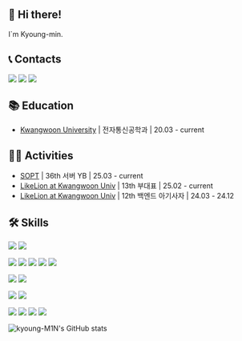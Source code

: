 ## 👋 Hi there!

I`m Kyoung-min.



## 📞 Contacts

<a href="https://instagram.com/kyong_m1n"><img src="http://img.shields.io/badge/-Instagram-FF0069?style=flat&logo=Instagram&link=https://instagram.com/kyong_m1n/"/></a>   <a href="mailto:park48664866@gmail.com"><img src="http://img.shields.io/badge/-Gmail-EA4335?style=flat&logo=Gmail&logoColor=white&link=mailto:park48664866@gmail.com"/></a>   <a href="https://studylog.kym1n.com/"><img src="http://img.shields.io/badge/-GithubPage-222222?style=flat&logo=GithubPages&link=https://studylog.kym1n.com/"/></a>


## 📚 Education

 - [Kwangwoon University](https://www.kw.ac.kr/ko/) | 전자통신공학과 | 20.03 - current



## 🏃‍➡️ Activities

 - [SOPT](https://www.sopt.org/) | 36th 서버 YB | 25.03 - current
 - [LikeLion at Kwangwoon Univ](https://likelion.university/) | 13th 부대표 | 25.02 - current
 - [LikeLion at Kwangwoon Univ](https://likelion.university/) | 12th 백엔드 아기사자 | 24.03 - 24.12



## 🛠️ Skills

<img src="https://img.shields.io/badge/Git-F05032?style=flat&logo=Git&logoColor=white"/> <img src="https://img.shields.io/badge/Github-222222?style=flat&logo=Github&logoColor=white"/>

<img src="https://img.shields.io/badge/Dart-0175C2?style=flat&logo=Dart&logoColor=white"/> <img src="https://img.shields.io/badge/Flutter-02569B?style=flat&logo=Flutter&logoColor=white"/> <img src="https://img.shields.io/badge/Java-007396?style=flat&logo=coffeescript&logoColor=white"/> <img src="https://img.shields.io/badge/Spring-6DB33F?style=flat&logo=Spring&logoColor=white"/> <img src="https://img.shields.io/badge/Python-3776AB?style=flat&logo=Python&logoColor=white"/> 

<img src="https://img.shields.io/badge/MySQL-4479A1?style=flat&logo=MySQL&logoColor=white"/> <img src="https://img.shields.io/badge/Redis-FF4438?style=flat&logo=Redis&logoColor=white"/> 

<img src="https://img.shields.io/badge/Docker-2496ED?style=flat&logo=Docker&logoColor=white"/> <img src="https://img.shields.io/badge/RabbitMQ-FF6600?style=flat&logo=RabbitMQ&logoColor=white"/> 

<img src="https://img.shields.io/badge/Github Actions-2088FF?style=flat&logo=githubactions&logoColor=white"/> <img src="https://img.shields.io/badge/AWS EC2-FF9900?style=flat&logo=amazonec2&logoColor=white"/> <img src="https://img.shields.io/badge/AWS RDS-527FFF?style=flat&logo=amazonrds&logoColor=white"/> <img src="https://img.shields.io/badge/AWS S3-569A31?style=flat&logo=amazons3&logoColor=white"/>

<!--
<img src="https://img.shields.io/badge/Markdown-000000?style=flat&logo=Markdown&logoColor=white"/> <img src="https://img.shields.io/badge/Notion-000000?style=flat&logo=Notion&logoColor=white"/> <img src="https://img.shields.io/badge/Jira-0052CC?style=flat&logo=Jira&logoColor=white"/> <img src="https://img.shields.io/badge/Confluence-172B4D?style=flat&logo=Confluence&logoColor=white"/>

<img src="https://img.shields.io/badge/Visual_Studio_Code-007ACC?style=flat&logo=Visualstudiocode&logoColor=white"/> <img src="https://img.shields.io/badge/Android_Stidio-3DDC84?style=flat&logo=Androidstudio&logoColor=white"/> <img src="https://img.shields.io/badge/IntelliJ_IDEA-000000?style=flat&logo=Intellijidea&logoColor=white"/>-->




![kyoung-M1N's GitHub stats](https://github-readme-stats.vercel.app/api?username=kyoung-M1N&show_icons=true)
<!--[![Top Langs](https://github-readme-stats.vercel.app/api/top-langs/?username=Kyoung-M1N&exclude_repo=kyoung-M1N.github.io&layout=compact)](https://github.com/Kyoung-M1N/github-readme-stats)-->    

<!--
**Kyoung-M1N/Kyoung-M1N** is a ✨ _special_ ✨ repository because its `README.md` (this file) appears on your GitHub profile.

Here are some ideas to get you started:

- 🔭 I’m currently working on ...
- 🌱 I’m currently learning ...
- 👯 I’m looking to collaborate on ...
- 🤔 I’m looking for help with ...
- 💬 Ask me about ...
- 📫 How to reach me: ...
- 😄 Pronouns: ...
- ⚡ Fun fact: ...
-->
